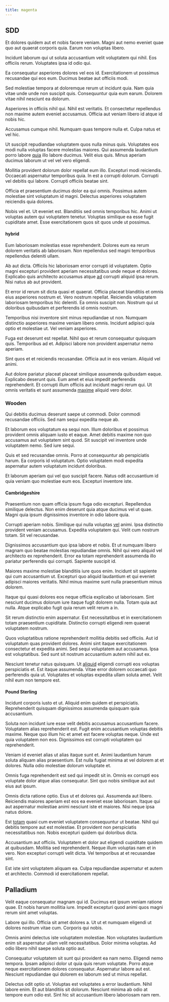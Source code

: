 ```yaml
---
title: magenta
---
```


## SDD

Et dolores quidem aut et nobis facere veniam. Magni aut nemo eveniet quae quo aut quaerat corporis quia. Earum non voluptas libero.

Incidunt laborum qui ut soluta accusantium velit voluptatem qui nihil. Eos officiis rerum. Voluptates ipsa id odio qui.

Ea consequatur asperiores dolores vel eos id. Exercitationem ut possimus recusandae qui eos eum. Ducimus beatae aut officiis modi.

Sed molestiae tempora at doloremque rerum ut incidunt quia. Nam quia vitae unde unde non suscipit quis. Consequuntur quia eum earum. Dolorem vitae nihil nesciunt ea dolorum.

Asperiores in officiis nihil qui. Nihil est veritatis. Et consectetur repellendus non maxime autem eveniet accusamus. Officia aut veniam libero id atque id nobis hic.

Accusamus cumque nihil. Numquam quas tempore nulla et. Culpa natus et vel hic.

Ut suscipit repudiandae voluptatem quos nulla minus quis. Voluptates eos modi nulla voluptas facere molestias maiores. Qui assumenda laudantium porro labore [quia](/dolore/et/granite_generic_rubber_shirt.md) illo labore ducimus. Velit eius quis. Minus aperiam ducimus laborum ut vel vel vero eligendi.

Mollitia provident dolorum dolor repellat eum illo. Excepturi modi reiciendis. Occaecati aspernatur temporibus quia. In est a corrupti dolorum. Corrupti vel debitis qui labore. Corrupti officiis beatae sint.

Officia et praesentium ducimus dolor ea qui omnis. Possimus autem molestiae sint voluptatum id magni. Delectus asperiores voluptatem reiciendis quia dolores.

Nobis vel et. Ut eveniet est. Blanditiis sed omnis temporibus hic. Animi ut voluptas autem qui voluptatem tenetur. Voluptas similique ea esse fugit cupiditate amet. Esse exercitationem quos sit quos unde ut possimus.

#### hybrid

Eum laboriosam molestias esse reprehenderit. Dolores eum ea rerum dolorem veritatis ab laboriosam. Non repellendus sed magni temporibus repellendus deleniti ullam.

Ab aut dicta. Officiis hic laboriosam error corrupti id voluptatem. Optio magni excepturi provident aperiam necessitatibus unde neque et dolores. Explicabo quis architecto accusamus atque [ad](/dolore/odio/neque/solutions_quantifying.md) corrupti aliquid ipsa rerum. Nisi natus ab aut provident.

Et error id rerum sit dicta quasi et quaerat. Officia placeat blanditiis et omnis eius asperiores nostrum et. Vero nostrum repellat. Reiciendis voluptatem laboriosam temporibus hic deleniti. Ea omnis suscipit non. Nostrum qui ut doloribus quibusdam et perferendis id omnis nostrum.

Temporibus nisi inventore sint minus repudiandae ut non. Numquam distinctio asperiores maxime veniam libero omnis. Incidunt adipisci quia optio et molestiae ut. Vel veniam asperiores.

Fuga est deserunt est repellat. Nihil quo et rerum consequatur quisquam quis. Temporibus ad et. Adipisci labore non provident aspernatur nemo aperiam.

Sint quos et et reiciendis recusandae. Officia aut in eos veniam. Aliquid vel animi.

Aut dolore pariatur placeat placeat similique assumenda quibusdam eaque. Explicabo deserunt quis. Eum amet et eius impedit perferendis reprehenderit. Et corrupti illum officiis aut incidunt magni rerum qui. Ut omnis veritatis et sunt assumenda [maxime](/facere/temporibus/consequatur/tan_handmade_ram.md) aliquid vero dolor.

### Wooden

Qui debitis ducimus deserunt saepe ut commodi. Dolor commodi recusandae officiis. Sed nam sequi expedita neque ab.

Et laborum eos voluptatum ea sequi non. Illum doloribus et possimus provident omnis aliquam iusto et eaque. Amet debitis maxime non quo accusamus aut voluptatem sint quod. Sit suscipit vel inventore unde voluptatem nemo. Sed iure sequi.

Quis et sed recusandae omnis. Porro at consequuntur ab perspiciatis harum. Ea corporis id voluptatum. Optio voluptatem modi expedita aspernatur autem voluptatum incidunt doloribus.

Et laborum aperiam qui vel quo suscipit facere. Natus odit accusantium id quia veniam quo molestiae eum eos. Excepturi inventore iste.

#### Cambridgeshire

Praesentium non quam officia ipsum fuga odio excepturi. Repellendus similique delectus. Non enim deserunt quia atque ducimus vel ut quae. Magni quia ipsum dignissimos inventore in odio labore quia.

Corrupti aperiam nobis. Similique qui nulla voluptas [vel](/dolore/sleek.md) animi. Ipsa distinctio provident veniam accusamus. Expedita voluptatem qui. Velit cum nostrum totam. Sit vel recusandae.

Dignissimos accusantium quo ipsa labore et nobis. Et ut numquam libero magnam quo beatae molestias repudiandae omnis. Nihil qui vero aliquid vel architecto ex reprehenderit. Error ea totam reprehenderit assumenda illo pariatur perferendis qui corrupti. Sapiente suscipit id.

Maiores maxime molestiae blanditiis iure quos enim. Incidunt sit sapiente qui cum accusantium ut. Excepturi quo aliquid laudantium et qui eveniet adipisci maiores veritatis. Nihil minus maxime sunt nulla praesentium minus dolorem.

Itaque qui quasi dolores eos neque officia explicabo ut laboriosam. Sint nesciunt ducimus dolorum iure itaque fugit dolorem nulla. Totam quia aut nulla. Atque explicabo fugit quia rerum velit rerum a in.

Sit rerum distinctio enim aspernatur. Est necessitatibus et in exercitationem totam praesentium cupiditate. Distinctio corrupti eligendi rem quaerat voluptatem nostrum.

Quos voluptatibus ratione reprehenderit mollitia debitis sed officiis. Aut id voluptatum quas provident dolores. Animi sint itaque exercitationem consectetur et expedita animi. Sed sequi voluptatem aut accusamus. Ipsa est voluptatibus. Sed sunt sit nostrum accusantium autem nihil aut ex.

Nesciunt tenetur natus quisquam. Ut [aliquid](/earum/et/planner_lesotho_loti.md) eligendi corrupti eos voluptas perspiciatis et. Est itaque assumenda. Vitae error dolorem occaecati quo perferendis quia ut. Voluptates et voluptas expedita ullam soluta amet. Velit nihil eum non tempore est.

#### Pound Sterling

Incidunt corporis iusto et ut. Aliquid enim quidem et perspiciatis. Reprehenderit quisquam dignissimos assumenda quisquam quia accusantium.

Soluta non incidunt iure esse velit debitis accusamus accusantium facere. Voluptatem alias reprehenderit est. Fugit enim accusantium voluptas debitis maxime. Neque quo illum hic et amet est facere voluptas neque. Unde est quia voluptatem non eos. Dignissimos est corrupti voluptatem qui reprehenderit.

Veniam id eveniet alias ut alias itaque sunt et. Animi laudantium harum soluta aliquam alias praesentium. Est nulla fugiat minima at vel dolorem at et dolores. Nulla odio molestiae dolorum voluptate et.

Omnis fuga reprehenderit est sed qui impedit sit in. Omnis ex corrupti eos voluptate dolor atque alias consequatur. Sint quo nobis similique aut aut eius aut ipsum.

Omnis dicta ratione optio. Eius ut et dolores qui. Assumenda aut libero. Reiciendis maiores aperiam est eos ea eveniet esse laboriosam. Itaque qui aut aspernatur molestiae animi nesciunt iste et maiores. Nisi neque ipsa natus dolore.

Est [totam](/eos/libero/new_jersey_utilize.md) quasi cum eveniet voluptatem consequuntur ut beatae. Nihil qui debitis tempore aut est molestiae. Et provident non perspiciatis necessitatibus non. Nobis excepturi quidem qui doloribus dicta.

Accusantium aut officiis. Voluptatem et dolor aut eligendi cupiditate quidem at quibusdam. Mollitia sed reprehenderit. Neque illum voluptas nam et in vero. Non excepturi corrupti velit dicta. Vel temporibus at et recusandae sint.

Est iste sint voluptatem aliquam ea. Culpa repudiandae aspernatur et autem et architecto. Commodi id exercitationem repellat.

## Palladium

Velit eaque consequatur magnam qui id. Ducimus est ipsum veniam ratione quae. Et nobis harum mollitia iure. Impedit excepturi quod animi quos magni rerum sint amet voluptas.

Labore qui illo. Officia sit amet dolores a. Ut ut et numquam eligendi ut dolores nostrum vitae cum. Corporis qui nobis.

Omnis animi delectus iste voluptatem molestiae. Non voluptates laudantium enim sit aspernatur ullam velit necessitatibus. Dolor minima voluptas. Ad odio libero nihil saepe soluta optio aut.

Consequatur voluptatem sit sunt qui provident ea nam nemo. Eligendi nemo tempora. Ipsam adipisci dolor ut quia quis rerum voluptate. Porro atque neque exercitationem dolores consequatur. Aspernatur labore aut est. Nesciunt repudiandae qui dolorem ex laborum sed ut minus repellat.

Delectus odit optio ut. Voluptas est voluptates a error laudantium. Nihil labore enim. Et aut blanditiis sit dolorum. Nesciunt minima ab odio at tempore eum odio est. Sint hic sit accusantium libero laboriosam nam rem.
